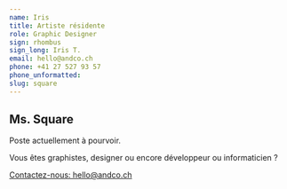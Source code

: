 ```yaml
---
name: Iris
title: Artiste résidente
role: Graphic Designer
sign: rhombus
sign_long: Iris T.
email: hello@andco.ch
phone: +41 27 527 93 57
phone_unformatted:
slug: square
---
```


<div class="grid__item lg-w-1/4 sm-w-1/2 xs-w-1/1">
</div>

<div class="grid__item lg-w-1/2 sm-w-1/1 xs-w-1/1">
	<article class="card card--padded">
		<h2 class="card__title">Ms. Square</h2>
		<p>Poste actuellement à pourvoir.</p>
		<p>Vous êtes graphistes, designer ou encore développeur ou informaticien ?</p>
		<p><a href="mailto:hello@andco.ch">Contactez-nous: hello@andco.ch</a></p>
	</article>
</div>
